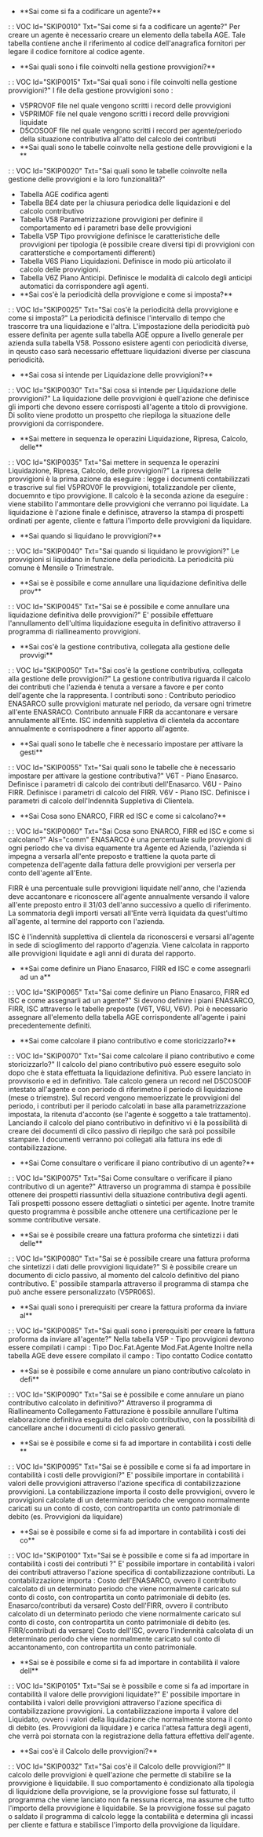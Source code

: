 - \*\*Sai come si fa a codificare un agente?\*\*

 :  : VOC Id="SKIP0010" Txt="Sai come si fa a codificare un agente?"
Per creare un agente è necessario creare un elemento della tabella AGE.
Tale tabella contiene anche il riferimento al codice dell'anagrafica fornitori per legare il codice fornitore al codice agente.
- \*\*Sai quali sono i file coinvolti nella gestione provvigioni?\*\*

 :  : VOC Id="SKIP0015" Txt="Sai quali sono i file coinvolti nella gestione provvigioni?"
I file della gestione provvigioni sono : 
- V5PROV0F file nel quale vengono scritti i record delle provvigioni
- V5PRIM0F file nel quale vengono scritti i record delle provvigioni liquidate
- D5COSO0F file nel quale vengono scritti i record per agente/periodo della situazione contributiva all'atto del calcolo dei contributi
- \*\*Sai quali sono le tabelle coinvolte nella gestione delle provvigioni e la \*\*

 :  : VOC Id="SKIP0020" Txt="Sai quali sono le tabelle coinvolte nella gestione delle provvigioni e la loro funzionalità?"
- Tabella AGE codifica agenti
- Tabella B£4 date per la chiusura periodica delle liquidazioni e del calcolo contributivo
- Tabella V58 Parametrizzazione provvigioni per definire il comportamento ed i parametri base delle provvigioni
- Tabella V5P Tipo provvigione definisce le caratteristiche delle provvigioni per tipologia (è possibile creare diversi tipi di provvigioni con caratterstiche e comportamenti differenti)
- Tabella V6S Piano Liquidazioni. Definisce in modo più articolato il calcolo delle provvigioni.
- Tabella V6Z Piano Anticipi. Definisce le modalità di calcolo degli anticipi automatici da corrispondere agli agenti.
- \*\*Sai cos'è la periodicità della provvigione e come si imposta?\*\*

 :  : VOC Id="SKIP0025" Txt="Sai cos'è la periodicità della provvigione e come si imposta?"
La periodicità definisce l'intervallo di tempo che trascorre tra una liquidazione e l'altra.
L'impostazione della periodicità può essere definita per agente sulla tabella AGE oppure a livello generale per azienda sulla tabella V58.
Possono esistere agenti con periodicità diverse, in qeusto caso sarà necessario effettuare liquidazioni diverse per ciascuna periodicità.
- \*\*Sai cosa si intende per Liquidazione delle provvigioni?\*\*

 :  : VOC Id="SKIP0030" Txt="Sai cosa si intende per Liquidazione delle provvigioni?"
La liquidazione delle provvigioni è quell'azione che definisce gli importi che devono essere corrisposti all'agente a titolo di provvigione.
Di solito viene prodotto un prospetto che riepiloga la situazione delle provvigioni da corrispondere.
- \*\*Sai mettere in sequenza le operazini Liquidazione, Ripresa, Calcolo, delle\*\*

 :  : VOC Id="SKIP0035" Txt="Sai mettere in sequenza le operazini Liquidazione, Ripresa, Calcolo, delle provvigioni?"
La ripresa delle provvigioni è la prima azione da eseguire :  legge i documenti contabilizzati e trascrive sul fiel V5PROV0F le provvigioni, totalizzandole per cliente, docuemnto e tipo provvigione.
Il calcolo è la seconda azione da eseguire :  viene stabilito l'ammontare delle provvigioni che verranno poi liquidate.
La liquidazione è l'azione finale e definisce, atraverso la stampa di prospetti ordinati per agente, cliente e fattura l'importo delle provvigioni da liquidare.
- \*\*Sai quando si liquidano le provvigioni?\*\*

 :  : VOC Id="SKIP0040" Txt="Sai quando si liquidano le provvigioni?"
Le provvigioni si liquidano in funzione della periodicità.
La periodicità più comune è Mensile o Trimestrale.
- \*\*Sai se è possibile e come annullare una liquidazione definitiva delle prov\*\*

 :  : VOC Id="SKIP0045" Txt="Sai se è possibile e come annullare una liquidazione definitiva delle provvigioni?"
E' possibile effettuare l'annullamento dell'ultima liquidazione eseguita in definitivo attraverso il programma di riallineamento provvigioni.
- \*\*Sai cos'è la gestione contributiva, collegata alla gestione delle provvigi\*\*

 :  : VOC Id="SKIP0050" Txt="Sai cos'è la gestione contributiva, collegata alla gestione delle provvigioni?"
La gestione contributiva riguarda il calcolo dei contributi che l'azienda è tenuta a versare a favore e per conto dell'agente che la rappresenta.
I contributi sono : 
Contributo periodico ENASARCO sulle provvigioni maturate nel periodo, da versare ogni trimetre all'ente ENASRACO.
Contributo annuale FIRR da accantonare e versare annulamente all'Ente.
ISC indennità suppletiva di clientela da accontare annualmente e corrispodnere a finer apporto all'agente.

- \*\*Sai quali sono le tabelle che è necessario impostare per attivare la gesti\*\*

 :  : VOC Id="SKIP0055" Txt="Sai quali sono le tabelle che è necessario impostare per attivare la gestione contributiva?"
V6T - Piano Enasarco. Definisce i parametri di calcolo dei contributi dell'Enasarco.
V6U - Paino FIRR. Definisce i parametri di calcolo del FIRR.
V6V - Piano ISC.  Definisce i parametri di calcolo dell'Indennità Suppletiva di Clientela.
- \*\*Sai Cosa sono ENARCO, FIRR ed ISC e come si calcolano?\*\*

 :  : VOC Id="SKIP0060" Txt="Sai Cosa sono ENARCO, FIRR ed ISC e come si calcolano?" Als="comm"
ENASARCO è una percentuale sulle provvigioni di ogni periodo che va divisa equamente tra Agente ed Azienda, l'azienda si impegna a versarla all'ente preposto e trattiene la quota parte di competenza dell'agente dalla fattura delle provvigioni per verserla per conto dell'agente all'Ente.

FIRR è una percentuale sulle provvigioni liquidate nell'anno, che l'azienda deve accantonare e riconoscere all'agente annualmente versando il valore all'ente preposto entro il 31/03 dell'anno successivo a quello di riferimento.
La sommatoria degli importi versati all'Ente verrà liquidata da quest'ultimo all'agente, al
termine del rapporto con l'azienda.

ISC è l'indennità supplettiva di clientela da riconoscersi e versarsi all'agente in sede di scioglimento del rapporto d'agenzia. Viene calcolata in rapporto alle provvigioni liquidate e agli anni di durata del rapporto.
- \*\*Sai come definire un Piano Enasarco, FIRR ed ISC e come assegnarli ad un a\*\*

 :  : VOC Id="SKIP0065" Txt="Sai come definire un Piano Enasarco, FIRR ed ISC e come assegnarli ad un agente?"
Si devono definire i piani ENASARCO, FIRR, ISC attraverso le tabelle preposte (V6T, V6U, V6V).
Poi è necessario assegnare all'elemento della tabella AGE corrispondente all'agente i paini precedentemente definiti.
- \*\*Sai come calcolare il piano contributivo e come storicizzarlo?\*\*

 :  : VOC Id="SKIP0070" Txt="Sai come calcolare il piano contributivo e come storicizzarlo?"
Il calcolo del piano contributivo può essere eseguito solo dopo che è stata effettuata la liquidazione definitiva.
Può essere lanciato in provvisorio e ed in definitivo.
Tale calcolo genera un record nel D5COSO0F intestato all'agente e con periodo di riferimetno il periodo di liquidazione (mese o triemstre). Sul record vengono memoerizzate le provvigioni del periodo, i contributi per il periodo calcolati in base alla parametrizzazione impostata, la ritenuta d'acconto (se l'agente è soggetto a tale trattamento).
Lanciando il calcolo del piano contributivo in definitivo vi è la possibilità di creare dei documenti di cilco passivo di riepilgo che sarà poi possibile stampare.
I documenti verranno poi collegati alla fattura ins ede di contabilizzazione.
- \*\*Sai Come consultare o verificare il piano contributivo di un agente?\*\*

 :  : VOC Id="SKIP0075" Txt="Sai Come consultare o verificare il piano contributivo di un agente?"
Attraverso un programma di stampa è possibile ottenere dei prospetti riassuntivi della situazione contributiva degli agenti.
Tali prospetti possono essere dettagliati o sintetici per agente.
Inotre tramite questo programma è possibile anche ottenere una certificazione per le somme contributive versate.
- \*\*Sai se è possibile creare una fattura proforma che sintetizzi i dati delle\*\*

 :  : VOC Id="SKIP0080" Txt="Sai se è possibile creare una fattura proforma che sintetizzi i dati delle provvigioni liquidate?"
Sì è possibile creare un documento di ciclo passivo, al momento del calcolo definitivo del piano contributivo.
E' possibile stamparla attraverso il programma di stampa che può anche essere personalizzato (V5PR06S).
- \*\*Sai quali sono i prerequisiti per creare la fattura proforma da inviare al\*\*

 :  : VOC Id="SKIP0085" Txt="Sai quali sono i prerequisiti per creare la fattura proforma da inviare all'agente?"
Nella tabella V5P - Tipo provvigioni devono essere compilati i campi : 
Tipo Doc.Fat.Agente
Mod.Fat.Agente
Inoltre nella tabella AGE deve essere compilato il campo : 
Tipo contatto
Codice contatto
- \*\*Sai se è possibile e come annulare un piano contributivo calcolato in defi\*\*

 :  : VOC Id="SKIP0090" Txt="Sai se è possibile e come annulare un piano contributivo calcolato in definitivo?"
Attraverso il programma di Riallineamento Collegamento Fatturazione è possibile annullare l'ultima elaborazione definitiva eseguita del calcolo contributivo, con la possibilità di cancellare anche i documenti di ciclo passivo generati.
- \*\*Sai se è possibile e come si fa ad importare in contabilità i costi delle \*\*

 :  : VOC Id="SKIP0095" Txt="Sai se è possibile e come si fa ad importare in contabilità i costi delle provvigioni?"
E' possibile importare in contabilità i valori delle provvigioni attraverso l'azione specifica di contabilizzazione provvigioni.
La contabilizzazione importa il costo delle provvigioni, ovvero le provvigioni calcolate di un determinato periodo che vengono normalmente caricati su un conto di costo, con contropartita un conto patrimoniale di debito (es. Provvigioni da liquidare)
- \*\*Sai se è possibile e come si fa ad importare in contabilità i costi dei co\*\*

 :  : VOC Id="SKIP0100" Txt="Sai se è possibile e come si fa ad importare in contabilità i costi dei contributi ?"
E' possibile importare in contabilità i valori dei contributi attraverso l'azione specifica di contabilizzazione contributi.
La contabilizzazione importa : 
Costo dell'ENASARCO, ovvero il contributo calcolato di un determinato periodo che viene normalmente caricato  sul conto di costo, con contropartita un conto patrimoniale di debito (es. Enasarco/contributi da versare)
Costo dell'FIRR, ovvero il contributo calcolato di un determinato periodo che viene normalmente caricato  sul conto di costo, con contropartita un conto patrimoniale di debito (es. FIRR/contributi da versare)
Costo dell'ISC, ovvero l'indennità calcolata di un determinato periodo che viene normalmente caricato  sul conto di accantonamento, con contropartita un conto patrimoniale.
- \*\*Sai se è possibile e come si fa ad importare in contabilità il valore dell\*\*

 :  : VOC Id="SKIP0105" Txt="Sai se è possibile e come si fa ad importare in contabilità il valore delle provvigioni liquidate?"
E' possibile importare in contabilità i valori delle provvigioni attraverso l'azione specifica di contabilizzazione provvigioni.
La contabilizzazione importa  il valore del Liquidato, ovvero i valori della liquidazione che normalmente storna il conto di debito (es. Provvigioni da liquidare ) e carica l'attesa fattura degli agenti, che verrà poi stornata con la registrazione della fattura effettiva dell'agente.
- \*\*Sai cos'è il Calcolo delle provvigioni?\*\*

 :  : VOC Id="SKIP0032" Txt="Sai cos'è il Calcolo delle provvigioni?"
Il calcolo delle provvigioni è quell'azione che permette di stabilire se la provvigione è liquidabile.
Il suo comportamento è condizionato alla tipologia di liquidzione della provvigione, se la provvigione fosse sul fatturato, il programma che viene lanciato non fa nessuna ricerca, ma assume che tutto l'importo della provvigione è liquidabile.
Se la provvigione fosse sul pagato o saldato il programma di calcolo legge la contabilità e determina gli incassi per cliente e fattura e stabilisce l'importo della provvigione da liquidare.
